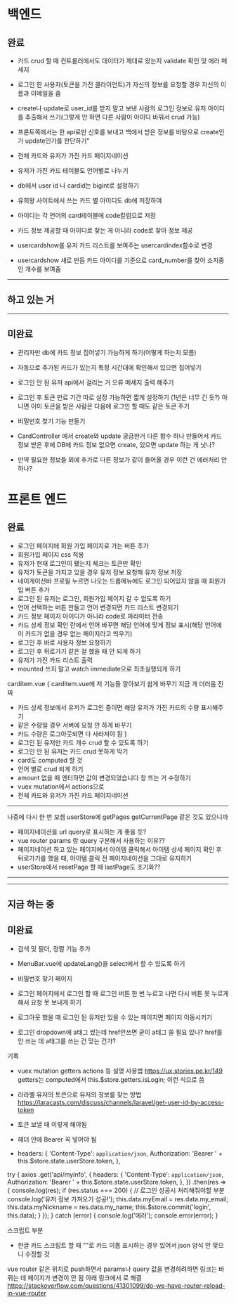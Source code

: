 # 백엔드

## 완료

- 카드 crud 할 때 컨트롤러에서도 데이터가 제대로 왔는지 validate 확인 및 에러 메세지
- 로그인 한 사용자(토큰을 가진 클라이언트)가 자신의 정보를 요청할 경우 자신의 이름과 이메일을 줌

- create나 update로 user_id를 받지 말고 보낸 사람의 로그인 정보로 유저 아이디를 추출해서 쓰기(그렇게 안 하면 다른 사람이 아이디 바꿔서 crud 가능)
- 프론트쪽에서는 한 api로만 신호를 보내고
  백에서 받은 정보를 바탕으로 create인가 update인가를 판단하기"

- 전체 카드와 유저가 가진 카드 페이지네이션

- 유저가 가진 카드 테이블도 언어별로 나누기

- db에서 user id 나 cardid는 bigint로 설정하기

- 유희왕 사이트에서 쓰는 카드 별 아이디도 db에 저장하여
- 아이디는 각 언어의 card테이블에 code칼럼으로 저장
- 카드 정보 제공할 때 아이디로 찾는 게 아니라 code로 찾아 정보 제공

- usercardshow를 유저 카드 리스트를 보여주는 usercardindex함수로 변경
- usercardshow 새로 만듬 카드 아이디를 기준으로 card_number를 찾아 소지중인 개수를 보여줌

---

## 하고 있는 거

---

## 미완료

- 관리자만 db에 카드 정보 집어넣기 가능하게 하기(어떻게 하는지 모름)
- 자동으로 추가된 카드가 있는지 특정 시간대에 확인해서 있으면 집어넣기

- 로그인 안 된 유저 api에서 걸리는 거 오류 메세지 출력 해주기

- 로그인 후 토큰 만료 기간 따로 설정 가능하면 짧게 설정하기 (1년은 너무 긴 듯?)
  아니면 이미 토큰을 받은 사람은 다음에 로그인 할 때도 같은 토큰 주기

- 비밀번호 찾기 기능 만들기

- CardController 에서 create와 update 궁금한거
  다른 함수 하나 만들어서 카드 정보 받은 후에 DB에 카드 정보 없으면 create, 있으면 update 하는 게 낫나?

- 만약 필요한 정보들 외에 추가로 다른 정보가 같이 들어올 경우 이런 건 에러처리 안 하나?

# 프론트 엔드

## 완료

- 로그인 페이지에 회원 가입 페이지로 가는 버튼 추가
- 회원가입 페이지 css 적용
- 유저가 현재 로그인이 됐는지 체크는 토큰만 확인
- 유저가 토큰을 가지고 있을 경우 유저 정보 요청해 유저 정보 저장
- 네이게이션바 프로필 누르면 나오는 드롭메뉴에도 로그인 되어있지 않을 때 회원가입 버튼 추가
- 로그인 된 유저는 로그인, 회원가입 페이지 갈 수 없도록 하기
- 언어 선택하는 버튼 만들고 언어 변경되면 카드 리스트 변경되기
- 카드 정보 페이지 아이디가 아니라 code로 파라미터 전송
- 카드 상세 정보 확인 란에서 언어 바꾸면 해당 언어에 맞게 정보 표시(해당 언어에 이 카드가 없을 경우 없는 페이지라고 띄우기)
- 로그인 후 바로 사용자 정보 요청하기
- 로그인 후 뒤로가기 같은 걸 했을 때 안 되게 하기
- 유저가 가진 카드 리스트 출력
- mounted 쓰지 말고 watch immediate으로 최초실행되게 하기

carditem.vue {
carditem.vue에 저 기능들 알아보기 쉽게 바꾸기
지금 개 더러움 진짜

- 카드 상세 정보에서 유저가 로그인 중이면 해당 유저가 가진 카드의 수량 표시해주기
- 같은 수량일 경우 서버에 요청 안 하게 바꾸기
- 카드 수량은 로그아웃되면 다 사라져야 됨
  }
- 로그인 된 유저만 카드 개수 crud 할 수 있도록 하기
- 로그인 안 된 유저는 카드 crud 못하게 막기
- card도 computed 할 것
- 언어 별로 crud 되게 하기
- amount 없을 때 엔터하면 값이 변경되었습니다 창 뜨는 거 수정하기
- vuex mutation에서 actions으로
- 전체 카드와 유저가 가진 카드 페이지네이션

---

나중에 다시 한 번 보셈
userStore에 getPages getCurrentPage 같은 것도 있으니까

- 페이지네이션을 url query로 표시하는 게 좋을 듯?
- vue router params 랑 query 구분해서 사용하는 이유??
- 페이지네이션 하고 있는 페이지에서 아이템 클릭해서
  아이템 상세 페이지 확인 후 뒤로가기를 했을 때,
  아이템 클릭 전 페이지네이션을 그대로 유지하기
- userStore에서 resetPage 할 때 lastPage도 초기화??

---

---

## 지금 하는 중

## 미완료

- 검색 및 필더, 정렬 기능 추가

- MenuBar.vue에 updateLang()을 select에서 할 수 있도록 하기

- 비밀번호 찾기 페이지

- 로그인 페이지에서 로그인 할 때 로그인 버튼 한 번 누르고 나면 다시 버튼 못 누르게 해서 요청 못 보내게 하기

- 로그아웃 했을 때 로그인 된 유저만 있을 수 있는 페이지면 페이지 이동시키기

- 로그인 dropdown에 a태그 썼는데 href안쓰면 굳이 a태그 쓸 필요 있나? href를 안 쓰는 데 a태그를 쓰는 건 맞는 건가?

기록

- vuex mutation getters actions 등 설명 사용법
  https://ux.stories.pe.kr/149
  getters는 computed에서 this.$store.getters.isLogin; 이런 식으로 씀

- 라라벨 유저의 토큰으로 유저의 정보를 찾는 방법
  https://laracasts.com/discuss/channels/laravel/get-user-id-by-access-token

- 토큰 보낼 때 이렇게 해야됨
- 헤더 안에 Bearer 꼭 넣어야 됨
- headers: {
  'Content-Type': `application/json`,
  Authorization: 'Bearer ' + this.$store.state.userStore.token,
  },

try {
axios
.get('api/myinfo', {
headers: {
'Content-Type': `application/json`,
Authorization: 'Bearer ' + this.$store.state.userStore.token,
            },
          })
          .then(res => {
            console.log(res);
            if (res.status === 200) {
              // 로그인 성공시 처리해줘야할 부분
              console.log('유저 정보 가져오기 성공!');
              this.data.myEmail = res.data.my_email;
              this.data.myNickname = res.data.my_name;
              this.$store.commit('login', this.data);
}
});
} catch (error) {
console.log('에러');
console.error(error);
}

스크립트 부분

- 한글 카드 스크립트 할 때 ""로 카드 이름 표시하는 경우 있어서 json 양식 안 맞으니 수정할 것

vue router 같은 위치로 push하면서 params나 query 값을 변경하려하면 링크는 바뀌는 데 페이지가 변경이 안 됨
아래 링크에서 <router-view :key="$route.fullPath"></router-view> 로 해결
https://stackoverflow.com/questions/41301099/do-we-have-router-reload-in-vue-router
